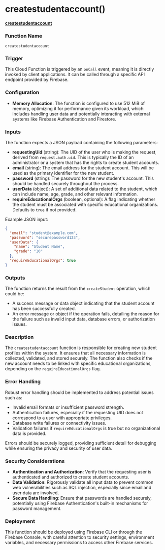 # createstudentaccount()

#### [createstudentaccount](https://github.com/yeatmanlab/roar-firebase-functions/blob/e784650492722d24069aa9b0704d1873ea5dafee/gse-roar-admin/functions/src/index.ts#L150)

### Function Name
`createstudentaccount`

### Trigger
This Cloud Function is triggered by an `onCall` event, meaning it is directly invoked by client applications. It can be called through a specific API endpoint provided by Firebase.

### Configuration
- **Memory Allocation**: The function is configured to use 512 MiB of memory, optimizing it for performance given its workload, which includes handling user data and potentially interacting with external systems like Firebase Authentication and Firestore.

### Inputs
The function expects a JSON payload containing the following parameters:
- **requestingUid** (string): The UID of the user who is making the request, derived from `request.auth.uid`. This is typically the ID of an administrator or a system that has the rights to create student accounts.
- **email** (string): The email address for the student account. This will be used as the primary identifier for the new student.
- **password** (string): The password for the new student's account. This should be handled securely throughout the process.
- **userData** (object): A set of additional data related to the student, which can include name, age, grade, and other relevant information.
- **requireEducationalOrgs** (boolean, optional): A flag indicating whether the student must be associated with specific educational organizations. Defaults to `true` if not provided.

Example JSON input:
```json
{
  "email": "student@example.com",
  "password": "securepassword123",
  "userData": {
    "name": "Student Name",
    "grade": "10"
  },
  "requireEducationalOrgs": true
}
```

### Outputs
The function returns the result from the `createStudent` operation, which could be:
- A success message or data object indicating that the student account has been successfully created.
- An error message or object if the operation fails, detailing the reason for the failure such as invalid input data, database errors, or authorization issues.

### Description
The `createstudentaccount` function is responsible for creating new student profiles within the system. It ensures that all necessary information is collected, validated, and stored securely. The function also checks if the new account needs to be linked with specific educational organizations, depending on the `requireEducationalOrgs` flag.

### Error Handling
Robust error handling should be implemented to address potential issues such as:
- Invalid email formats or insufficient password strength.
- Authentication failures, especially if the requesting UID does not correspond to a user with appropriate privileges.
- Database write failures or connectivity issues.
- Validation failures if `requireEducationalOrgs` is true but no organizational data is provided.

Errors should be securely logged, providing sufficient detail for debugging while ensuring the privacy and security of user data.

### Security Considerations
- **Authentication and Authorization**: Verify that the requesting user is authenticated and authorized to create student accounts.
- **Data Validation**: Rigorously validate all input data to prevent common web vulnerabilities such as SQL injection, especially since email and user data are involved.
- **Secure Data Handling**: Ensure that passwords are handled securely, potentially using Firebase Authentication's built-in mechanisms for password management.

### Deployment
This function should be deployed using Firebase CLI or through the Firebase Console, with careful attention to security settings, environment variables, and necessary permissions to access other Firebase services.

